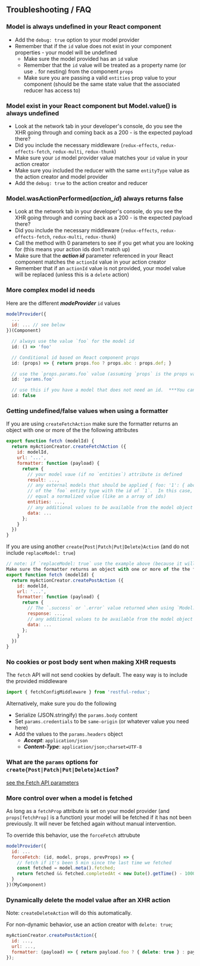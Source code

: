 Troubleshooting / FAQ
---------------------

### Model is always undefined in your React component

* Add the `debug: true` option to your model provider
* Remember that if the `id` value does not exist in your component properties - your model will be undefined
  * Make sure the model provided has an `id` value
  * Remember that the `id` value will be treated as a property name (or use `.` for nesting) from the component `props`
  * Make sure you are passing a valid `entities` prop value to your component (should be the same state value that the associated reducer has access to)

### Model exist in your React component but Model.value() is always undefined

* Look at the network tab in your developer's console, do you see the XHR going through and coming back as a 200 - is the expected payload there?
* Did you include the necessary middleware (`redux-effects`, `redux-effects-fetch`, `redux-multi`, `redux-thunk`)
* Make sure your `id` model provider value matches your `id` value in your action creator
* Make sure you included the reducer with the same `entityType` value as the action creator and model provider
* Add the `debug: true` to the action creator and reducer

### Model.wasActionPerformed(_action_id_) always returns false

* Look at the network tab in your developer's console, do you see the XHR going through and coming back as a 200 - is the expected payload there?
* Did you include the necessary middleware (`redux-effects`, `redux-effects-fetch`, `redux-multi`, `redux-thunk`)
* Call the method with 0 parameters to see if you get what you are looking for (this means your action ids don't match up)
* Make sure that the ***action id*** parameter referenced in your React component matches the `actionId` value in your action creator
* Remember that if an `actionId` value is not provided, your model value will be replaced (unless this is a `delete` action)

### More complex model id needs

Here are the different ***modeProvider*** `id` values

```javascript
modelProvider({
  ...
  id: ... // see below
})(Component)

  // always use the value `foo` for the model id
  id: () => 'foo'

  // Conditional id based on React component props
  id: (props) => { return props.foo ? props.abc : props.def; }

  // use the `props.params.foo` value (assuming `props` is the props value provided to your React component)
  id: 'params.foo'

  // use this if you have a model that does not need an id.  ***You can only have a single Model with this id per entity type
  id: false
```

### Getting undefined/false values when using a formatter

If you are using `createFetchAction` make sure the formatter returns an object with one or more of the the following attributes
```javascript
export function fetch (modelId) {
  return myActionCreator.createFetchAction ({
    id: modelId,
    url: '...',
    formatter: function (payload) {
      return {
        // your model vaue (if no `entities`) attribute is defined
        result: ...,
        // any external models that should be applied { foo: '1': { abc: 'def' } } would save an additional model
        // of the `foo` entity type with the id of `1`.  In this case, you can (but don't have to) have `result`
        // equal a normalized value (like an a array of ids)
        entities: ...,
        // any additional values to be available from the model object using `Model.data()` (useful with the array example above)
        data: ...
      };
    }
  })
}
```

If you are using another `create{Post|Patch|Put|Delete}Action` (and do not include `replaceModel: true`)
```javascript
// note: if `replaceModel: true` use the example above (because it will replace model value contents)
Make sure the formatter returns an object with one or more of the the following attributes
export function fetch (modelId) {
  return myActionCreator.createPostAction ({
    id: modelId,
    url: '...',
    formatter: function (payload) {
      return {
        // The `.success` or `.error` value returned when using `Model.wasActionPerformed()`
        response: ...,
        // any additional values to be available from the model object using `Model.data()` (useful with the array example above)
        data: ...
      };
    }
  })
}
```

### No cookies or post body sent when making XHR requests
The `fetch` API will not send cookies by default.  The easy way is to include the provided middleware
```javascript
import { fetchConfigMiddleware } from 'restful-redux';
```

Alternatively, make sure you do the following
* Serialize (JSON.stringify) the `params.body` content
* Set `params.credentials` to be `same-origin` (or whatever value you need here)
* Add the values to the `params.headers` object
  * ***Accept***: `application/json`
  * ***Content-Type***: `application/json;charset=UTF-8`

### What are the `params` options for `create{Post|Patch|Put|Delete}Action`?
[see the Fetch API parameters](https://developer.mozilla.org/en-US/docs/Web/API/WindowOrWorkerGlobalScope/fetch#Parameters)

### More control over when a model is fetched
As long as a `fetchProp` attribute is set on your model provider (and `props[fetchProp]` is a function) your model will be fetched if it has not been previously.  It will never be fetched again without manual intervention.

To override this behavior, use the `forceFetch` attrubute
```javascript
modelProvider({
  id: ...
  forceFetch: (id, model, props, prevProps) => {
    // fetch if it's been 5 min since the last time we fetched
    const fetched = model.meta().fetched;
    return fetched && fetched.completedAt < new Date().getTime() - 1000 * 60 * 5;
  }
})(MyComponent)
```

### Dynamically delete the model value after an XHR action
Note: `createDeleteAction` will do this automatically.

For non-dynamic behavior, use an action creator with `delete: true`;
```javascript
myActionCreator.createPostAction({
  id: ...,
  url: ...,
  formatter: (payload) => { return payload.foo ? { delete: true } : payload }
});
```

